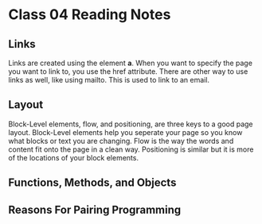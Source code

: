 # Class 04 Reading Notes

## Links

Links are created using the element **a**. When you want to specify the page you want to link to, you use the href attribute. There are other way to use links as well, like using mailto. This is used to link to an email.

## Layout

Block-Level elements, flow, and positioning, are three keys to a good page layout. Block-Level elements help you seperate your page so you know what blocks or text you are changing. Flow is the way the words and content fit onto the page in a clean way. Positioning is similar but it is more of the locations of your block elements.

## Functions, Methods, and Objects

## Reasons For Pairing Programming
